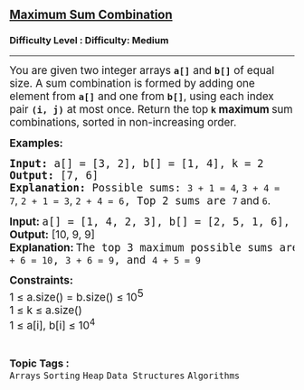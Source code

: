 <h2><a href="https://www.geeksforgeeks.org/problems/maximum-sum-combination/1?page=1&category=Heap&sortBy=submissions">Maximum Sum Combination</a></h2><h3>Difficulty Level : Difficulty: Medium</h3><hr><div class="problems_problem_content__Xm_eO"><p data-start="85" data-end="303"><span style="font-size: 14pt;">You are given two integer arrays <strong><code data-start="143" data-end="148">a[]</code></strong> and <strong><code data-start="153" data-end="158">b[]</code></strong> of equal size. A sum combination is formed by adding one element from <strong><code data-start="233" data-end="238">a[]</code></strong> and one from <strong><code data-start="252" data-end="257">b[]</code></strong>, using each index pair <strong><code data-start="281" data-end="289">(i, j)</code></strong> at most once. Return the top<strong data-start="316" data-end="352"> <code data-start="322" data-end="325">k</code> maximum </strong>sum combinations, sorted in non-increasing order.</span></p>
<p><span style="font-size: 14pt;"><strong>Examples:</strong></span></p>
<pre><span style="font-size: 14pt;"><strong style="font-size: 14pt;">Input: </strong><span style="font-size: 14pt;">a[] = [3, 2], b[] = [1, 4], k = 2</span><strong style="font-size: 14pt;"><br>Output: </strong><span style="font-size: 14pt;">[7, 6]</span><strong style="font-size: 14pt;"><br>Explanation: </strong><span style="font-size: 14pt;">Possible sums: <code data-start="522" data-end="529">3 + 1 = 4</code><span style="font-family: -apple-system, BlinkMacSystemFont, 'Segoe UI', Roboto, Oxygen, Ubuntu, Cantarell, 'Open Sans', 'Helvetica Neue', sans-serif;">, </span><code data-start="531" data-end="538">3 + 4 = 7</code><span style="font-family: -apple-system, BlinkMacSystemFont, 'Segoe UI', Roboto, Oxygen, Ubuntu, Cantarell, 'Open Sans', 'Helvetica Neue', sans-serif;">, </span><code data-start="540" data-end="547">2 + 1 = 3</code><span style="font-family: -apple-system, BlinkMacSystemFont, 'Segoe UI', Roboto, Oxygen, Ubuntu, Cantarell, 'Open Sans', 'Helvetica Neue', sans-serif;">, </span><code data-start="549" data-end="556">2 + 4 = 6</code>, Top 2 sums are <code data-start="574" data-end="577">7</code><span style="font-family: -apple-system, BlinkMacSystemFont, 'Segoe UI', Roboto, Oxygen, Ubuntu, Cantarell, 'Open Sans', 'Helvetica Neue', sans-serif;"> and </span><code data-start="582" data-end="585" data-is-only-node="">6</code><span style="font-family: -apple-system, BlinkMacSystemFont, 'Segoe UI', Roboto, Oxygen, Ubuntu, Cantarell, 'Open Sans', 'Helvetica Neue', sans-serif;">.<br></span></span></span></pre>
<pre><strong><span style="font-size: 14pt;"><span style="font-family: -apple-system, BlinkMacSystemFont, 'Segoe UI', Roboto, Oxygen, Ubuntu, Cantarell, 'Open Sans', 'Helvetica Neue', sans-serif;">Input: </span></span></strong><span style="font-size: 14pt;">a[] = [1, 4, 2, 3], b[] = [2, 5, 1, 6], k = 3</span><strong><span style="font-size: 14pt;"><span style="font-family: -apple-system, BlinkMacSystemFont, 'Segoe UI', Roboto, Oxygen, Ubuntu, Cantarell, 'Open Sans', 'Helvetica Neue', sans-serif;"><br></span></span></strong><strong><span style="font-size: 14pt;"><span style="font-family: -apple-system, BlinkMacSystemFont, 'Segoe UI', Roboto, Oxygen, Ubuntu, Cantarell, 'Open Sans', 'Helvetica Neue', sans-serif;">Output:</span></span></strong><span style="font-size: 14pt;"><span style="font-family: -apple-system, BlinkMacSystemFont, 'Segoe UI', Roboto, Oxygen, Ubuntu, Cantarell, 'Open Sans', 'Helvetica Neue', sans-serif;"> [10, 9, 9]<br></span></span><span style="font-size: 14pt;"><span style="font-family: -apple-system, BlinkMacSystemFont, 'Segoe UI', Roboto, Oxygen, Ubuntu, Cantarell, 'Open Sans', 'Helvetica Neue', sans-serif;"><span style="font-family: -apple-system, BlinkMacSystemFont, Segoe UI, Roboto, Oxygen, Ubuntu, Cantarell, Open Sans, Helvetica Neue, sans-serif;"><span style="font-size: 18.6667px;"><strong>Explanation:</strong></span><span style="font-size: 14pt;"><strong>&nbsp;</strong></span></span></span></span><span style="font-size: 14pt;">The top 3 maximum possible sums are : <code data-start="67" data-end="79">4 + 6 = 10</code>, <code data-start="81" data-end="92">3 + 6 = 9</code>, and <code data-start="98" data-end="109">4 + 5 = 9</code><br></span></pre>
<p><strong><span style="font-size: 14pt;"><span style="font-size: 14pt;">Constraints:</span><br></span></strong><span style="font-size: 14pt;"><span style="font-size: 14pt;">1 ≤ a.size() = b.size() ≤ 10</span><sup style="font-size: 14pt;">5</sup><br><span style="font-size: 18.6667px;">1 ≤ k ≤ a.size()<br></span></span><span style="font-size: 14pt;">1 ≤ a[i], b[i] ≤ 10<sup>4</sup></span></p></div><br><p><span style=font-size:18px><strong>Topic Tags : </strong><br><code>Arrays</code>&nbsp;<code>Sorting</code>&nbsp;<code>Heap</code>&nbsp;<code>Data Structures</code>&nbsp;<code>Algorithms</code>&nbsp;
